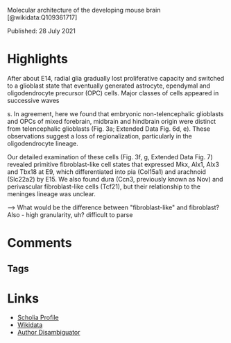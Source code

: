 
Molecular architecture of the developing mouse brain
  [@wikidata:Q109361717]  
  
Published: 28 July 2021

# Highlights

After about E14, radial glia gradually
lost proliferative capacity and switched to a glioblast state that eventually generated astrocyte, ependymal and oligodendrocyte precursor
(OPC) cells. Major classes of cells appeared in successive waves 


s. In agreement, here we found that
embryonic non-telencephalic glioblasts and OPCs of mixed forebrain,
midbrain and hindbrain origin were distinct from telencephalic glioblasts (Fig. 3a; Extended Data Fig. 6d, e). These observations suggest a
loss of regionalization, particularly in the oligodendrocyte lineage.

Our detailed examination of these cells (Fig. 3f,
g, Extended Data Fig. 7) revealed primitive fibroblast-like cell states
that expressed Mkx, Alx1, Alx3 and Tbx18 at E9, which differentiated
into pia (Col15a1) and arachnoid (Slc22a2) by E15. We also found dura
(Ccn3, previously known as Nov) and perivascular fibroblast-like cells
(Tcf21), but their relationship to the meninges lineage was unclear.

--> What would be the difference between "fibroblast-like" and fibroblast? Also - high granularity, uh? difficult to parse
# Comments

## Tags

# Links
  
 * [Scholia Profile](https://scholia.toolforge.org/work/Q109361717)  
 * [Wikidata](https://www.wikidata.org/wiki/Q109361717)  
 * [Author Disambiguator](https://author-disambiguator.toolforge.org/work_item_oauth.php?id=Q109361717&batch_id=&match=1&author_list_id=&doit=Get+author+links+for+work)  
